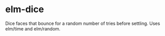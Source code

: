 # elm-dice
Dice faces that bounce for a random number of tries before settling. Uses elm/time and elm/random.
